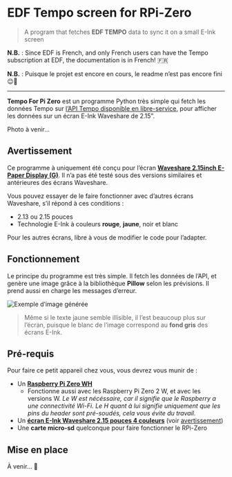 # EDF Tempo screen for RPi-Zero

> A program that fetches **EDF TEMPO** data to sync it on a small E-Ink screen
> 

**N.B.** : Since EDF is French, and only French users can have the Tempo subscription at EDF, the documentation is in French! 🇫🇷

**N.B.** : Puisque le projet est encore en cours, le readme n’est pas encore fini 😉🚧

---

**Tempo For Pi Zero** est un programme Python très simple qui fetch les données Tempo sur [l’API Tempo disponible en libre-service](https://www.api-couleur-tempo.fr/), pour afficher les données sur un écran E-Ink Waveshare de 2.15”.

Photo à venir…

## Avertissement

Ce programme à uniquement été conçu pour l’écran [**Waveshare 2.15inch E-Paper Display (G)**](https://www.waveshare.com/product/raspberry-pi/displays/e-paper/2.15inch-e-paper-hat-plus-g.htm?___SID=U). Il n’a pas été testé sous des versions similaires et antérieures des écrans Waveshare.

Vous pouvez essayer de le faire fonctionner avec d’autres écrans Waveshare, s’il répond à ces conditions : 

- 2.13 ou 2.15 pouces
- Technologie E-Ink à couleurs **rouge**, **jaune**, noir et blanc

Pour les autres écrans, libre à vous de modifier le code pour l’adapter.

## Fonctionnement

Le principe du programme est très simple. Il fetch les données de l’API, et genère une image grâce à la bibliothèque **Pillow** selon les prévisions. Il prend aussi en charge les messages d’erreur.

![Exemple d’image générée](https://github.com/user-attachments/assets/2dd95dfa-6298-4d6d-9f4c-a6a0eab4b2af)


> Même si le texte jaune semble illisible, il l’est beaucoup plus sur l’écran, puisque le blanc de l’image correspond au **fond gris** des écrans E-Ink.
> 

## Pré-requis

Pour faire ce petit appareil chez vous, vous devrez vous munir de :

- Un [**Raspberry Pi Zero WH**](https://www.kubii.com/fr/cartes-nano-ordinateurs/2076-raspberry-pi-zero-wh-kubii-3272496009394.html)
    - Fonctionne aussi avec les Raspberry Pi Zero 2 W, et avec les versions W.
    *Le W est nécéssaire, car il signifie que le Raspberry a une connectivité Wi-Fi.
    Le H quant à lui signifie uniquement que les pins du header sont pré-soudés, cela vous évite du travail.*
- Un [**écran E-Ink Waveshare 2.15 pouces 4 couleurs**](https://www.waveshare.com/product/raspberry-pi/displays/e-paper/2.15inch-e-paper-hat-plus-g.htm?___SID=U) (voir [avertissement](Avertissement))
- Une **carte micro-sd** quelconque pour faire fonctionner le RPi-Zero

## Mise en place


À venir… 🚧

